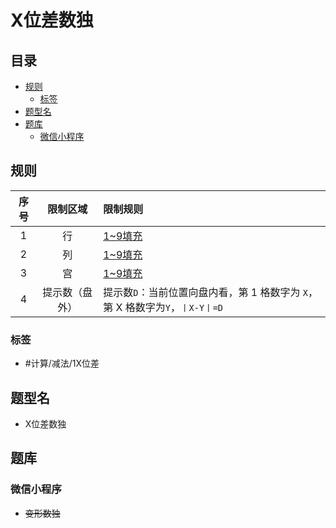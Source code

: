 # X位差数独
<!-- START doctoc generated TOC please keep comment here to allow auto update -->
<!-- DON'T EDIT THIS SECTION, INSTEAD RE-RUN doctoc TO UPDATE -->
## 目录

- [规则](#%E8%A7%84%E5%88%99)
  - [标签](#%E6%A0%87%E7%AD%BE)
- [题型名](#%E9%A2%98%E5%9E%8B%E5%90%8D)
- [题库](#%E9%A2%98%E5%BA%93)
  - [微信小程序](#%E5%BE%AE%E4%BF%A1%E5%B0%8F%E7%A8%8B%E5%BA%8F)

<!-- END doctoc generated TOC please keep comment here to allow auto update -->

## 规则

| 序号  |  限制区域   | 限制规则                                               |
|:---:|:-------:|:---------------------------------------------------|
|  1  |    行    | [1~9填充]                                            |
|  2  |    列    | [1~9填充]                                            |
|  3  |    宫    | [1~9填充]                                            |
|  4  | 提示数（盘外） | 提示数`D`：当前位置向盘内看，第 1 格数字为 `X`，第 X 格数字为`Y`，`丨X-Y丨=D` |

### 标签

- #计算/减法/1X位差

## 题型名

- X位差数独

## 题库

### 微信小程序

- ~~变形数独~~

[1~9填充]: ../../../../rules/rules.md#1to9填充
